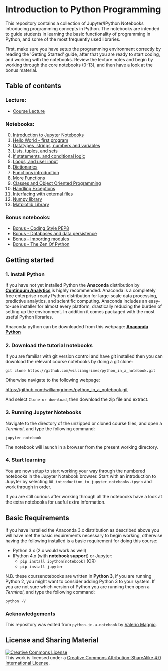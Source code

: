 # Introduction to Python Programming
This repository contains a collection of Jupyter/IPython Notebooks introducing programming concepts in Python. The notebooks are intended to guide students in learning the basic functionality of programming in Python, and some of the most frequently used libraries.

First, make sure you have setup the programming environment correctly by reading the 'Getting Started' guide, after that you are ready to start coding, and working with the notebooks. Review the lecture notes and begin by working through the core notebooks (0-13), and then have a look at the bonus material.  

## Table of contents

### Lecture:
* [Course Lecture](python_course.pdf)

### Notebooks:
0. [Introduction to Jupyter Notebooks](00_introduction_to_jupyter_notebooks.ipynb)
1. [Hello World - first program](01_hello_world.ipynb)
2. [Datatypes, strings, numbers and variables](02_datatypes_strings_numbers_and_variables.ipynb)
3. [Lists, tuples, and sets](03_lists_tuples_and_sets.ipynb)
4. [If statements, and conditional logic](04_if_statements.ipynb)
5. [Loops, and user input](05_while_loops_and_user_input.ipynb)
6. [Dictionaries](06_dictionaries.ipynb)
7. [Functions introduction](07_introduction_to_functions.ipynb)
8. [More Functions](08_some_more_functions.ipynb)
9. [Classes and Object Oriented Programming](09_classes_and_OOP.ipynb)
10. [Handling Exceptions](10_exceptions.ipynb)
11. [Interfacing with external files](11_external_files.ipynb)
12. [Numpy library](12_numpy_library.ipynb)
13. [Matplotlib Library](13_matplotlib_library.ipynb)

### Bonus notebooks:
* [Bonus - Coding Style PEP8](bonus_coding_style_PEP8.ipynb)
* [Bonus - Databases and data persistence](bonus_databases_and_persistence.ipynb)
* [Bonus - Importing modules](bonus_importing_modules.ipynb)
* [Bonus - The Zen Of Python](bonus_the_zen_of_python.ipynb)



## Getting started
### 1. Install Python
If you have not yet installed Python the **Anaconda** distribution by [**Continuum Analytics**](http://www.continuum.io/) is highly recommended. Anaconda is a completely free enterprise-ready Python distribution for large-scale data processing, predictive analytics, and scientific computing. Anaconda includes an easy-to-use installer for almost every platform, drastically reducing the burden of setting up the environment. In addition it comes packaged with the most useful Python libraries.

Anaconda python can be downloaded from this webpage: [**Anaconda Python**](https://store.continuum.io/cshop/anaconda/)

### 2. Download the tutorial notebooks
If you are familiar with git version control and have git installed then you can download the relevant course notebooks by doing a git clone:

    git clone https://github.com/williamgrimes/python_in_a_notebook.git

Otherwise navigate to the following webpage: 

https://github.com/williamgrimes/python_in_a_notebook.git

And select `Clone or download`, then download the zip file and extract.

### 3. Running Jupyter Notebooks
Navigate to the directory of the unzipped or cloned course files, and open a _Terminal_, and type the following command:

    jupyter notebook

The notebook will launch in a browser from the present working directory.

### 4. Start learning
You are now setup to start working your way through the numbered notebooks in the Jupyter Notebook browser. Start with an introduction to Jupyter by selecting `00_introduction_to_jupyter_notebooks.ipynb` and work through in order.

If you are still curious after working through all the notebooks have a look at the extra notebooks for useful extra information.

## Basic Requirements
If you have installed the Anaconda 3.x distribution as described above you will have met the basic requirements necessary to begin working, otherwise having the following installed is a basic requirement for doing this course:

* Python 3.x (2.x would work as well)
* IPython 4.x (with **notebook support**) or Jupyter: 
    * `pip install ipython[notebook]` (OR)
    * `pip install jupyter`

N.B. these coursenotebooks are written in **Python 3**, if you are running Python 2, you might want to consider adding Python 3 to your system. If you are not sure which version of Python you are running then open a  _Terminal_, and type the following command:

    python -V

### Acknowledgements
This repository was edited from `python-in-a-notebook` by [Valerio Maggio](https://github.com/leriomaggio/python-in-a-notebook).

## License and Sharing Material
<a rel="license" href="http://creativecommons.org/licenses/by-sa/4.0/"><img alt="Creative Commons License" style="border-width:0" src="https://i.creativecommons.org/l/by-sa/4.0/80x15.png" /></a><br />This work is licensed under a <a rel="license" href="http://creativecommons.org/licenses/by-sa/4.0/">Creative Commons Attribution-ShareAlike 4.0 International License</a>.
